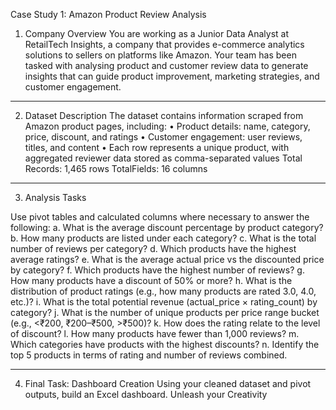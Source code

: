 Case Study 1: Amazon Product Review Analysis

1. Company Overview
You are working as a Junior Data Analyst at RetailTech Insights, a company that provides
e-commerce analytics solutions to sellers on platforms like Amazon. Your team has been
tasked with analysing product and customer review data to generate insights that can
guide product improvement, marketing strategies, and customer engagement.

**************************

2. Dataset Description
The dataset contains information scraped from Amazon product pages, including:
• Product details: name, category, price, discount, and ratings
• Customer engagement: user reviews, titles, and content
• Each row represents a unique product, with aggregated reviewer data
stored as comma-separated values
Total Records: 1,465 rows
TotalFields: 16 columns
*************************
3. Analysis Tasks

Use pivot tables and calculated columns where necessary to answer the following:
a. What is the average discount percentage by product category?
b. How many products are listed under each category?
c. What is the total number of reviews per category?
d. Which products have the highest average ratings?
e. What is the average actual price vs the discounted price by category?
f. Which products have the highest number of reviews?
g. How many products have a discount of 50% or more?
h. What is the distribution of product ratings (e.g., how many products are rated 3.0, 4.0, etc.)?
i. What is the total potential revenue (actual_price × rating_count) by category?
j. What is the number of unique products per price range bucket (e.g., <₹200,
₹200–₹500, >₹500)?
k. How does the rating relate to the level of discount?
l. How many products have fewer than 1,000 reviews?
m. Which categories have products with the highest discounts?
n. Identify the top 5 products in terms of rating and number of reviews combined.
**************************
4. Final Task: Dashboard Creation
Using your cleaned dataset and pivot outputs, build an Excel dashboard. Unleash your
Creativity
